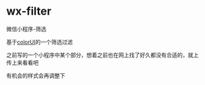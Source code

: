 # wx-filter
微信小程序-筛选

基于[colorUI](https://www.color-ui.com/)的一个筛选过滤

之前写的一个小程序中某个部分，想着之前也在网上找了好久都没有合适的，就上传上来看看吧

有机会的样式会再调整下

